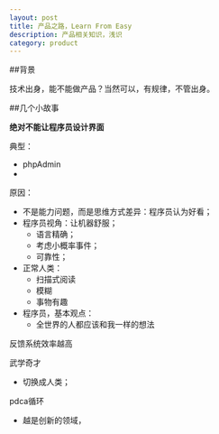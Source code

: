 ```yaml
---
layout: post
title: 产品之路，Learn From Easy
description: 产品相关知识，浅识
category: product
---
```




##背景

技术出身，能不能做产品？当然可以，有规律，不管出身。



##几个小故事


**绝对不能让程序员设计界面**

典型：

* phpAdmin
* 
 

原因：

* 不是能力问题，而是思维方式差异：程序员认为好看；
* 程序员视角：让机器舒服；
	* 语言精确；
	* 考虑小概率事件；
	* 可靠性；
* 正常人类：
	* 扫描式阅读
	* 模糊
	* 事物有趣
* 程序员，基本观点：
	* 全世界的人都应该和我一样的想法




反馈系统效率越高

武学奇才
* 切换成人类；





pdca循环

* 越是创新的领域，





[NingG]:    http://ningg.github.com  "NingG"
[Easy]:		http://weibo.com/p/1001603807929093459807















